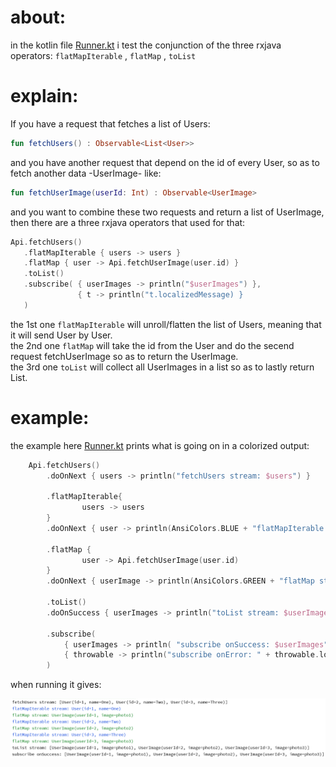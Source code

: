 
# about:
in the kotlin file [Runner.kt](../src/main/kotlin/Runner.kt)
i test the conjunction of the three rxjava operators:
`flatMapIterable` , `flatMap` , `toList`

# explain:

If you have a request that fetches a list of Users:
```kotlin
fun fetchUsers() : Observable<List<User>>
```

and you have another request that depend on the id of every User, so as to fetch another data -UserImage- like:
```kotlin
fun fetchUserImage(userId: Int) : Observable<UserImage>
```

and you want to combine these two requests and return a list of UserImage, then there are a three rxjava operators that used for that:

```kotlin
Api.fetchUsers()
   .flatMapIterable { users -> users }
   .flatMap { user -> Api.fetchUserImage(user.id) }
   .toList()
   .subscribe( { userImages -> println("$userImages") },
               { t -> println("t.localizedMessage) }
   )
```

the 1st one `flatMapIterable` will unroll/flatten the list of Users, meaning that it will send User by User.
<br />
the 2nd one `flatMap` will take the id from the User and do the secend request fetchUserImage so as to return the UserImage.
<br />
the 3rd one `toList` will collect all UserImages in a list so as to lastly return List<UserImage>.


# example:
the example here [Runner.kt](../src/main/kotlin/Runner.kt) prints what is going on in a colorized output:


```kotlin
    Api.fetchUsers()
        .doOnNext { users -> println("fetchUsers stream: $users") }

        .flatMapIterable{
                users -> users
        }
        .doOnNext { user -> println(AnsiColors.BLUE + "flatMapIterable stream: $user"  + AnsiColors.RESET ) }

        .flatMap {
                user -> Api.fetchUserImage(user.id)
        }
        .doOnNext { userImage -> println(AnsiColors.GREEN + "flatMap stream: $userImage"  + AnsiColors.RESET) }

        .toList()
        .doOnSuccess { userImages -> println("toList stream: $userImages") }

        .subscribe(
            { userImages -> println( "subscribe onSuccess: $userImages") },
            { throwable -> println("subscribe onError: " + throwable.localizedMessage) }
        )
```

when running it gives:

![](log.png)

